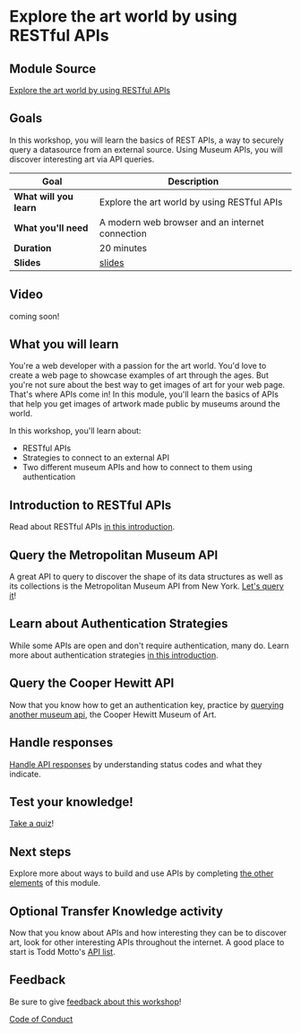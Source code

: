 # Explore the art world by using RESTful APIs

## Module Source

[Explore the art world by using RESTful APIs](https://docs.microsoft.com/learn/modules/use-apis-discover-museum-art/?WT.mc_id=academic-56423-jelooper)

## Goals

In this workshop, you will learn the basics of REST APIs, a way to securely query a datasource from an external source. Using Museum APIs, you will discover interesting art via API queries.

| **Goal**              | Description                                    |
| ----------------------------- | --------------------------------------------------------------------- |
| **What will you learn**       | Explore the art world by using RESTful APIs                                        |
| **What you'll need**          | A modern web browser and an internet connection |
| **Duration**                  | 20 minutes                                                                |
| **Slides**                  | [slides](./slides.pptx)                                                           |

## Video

coming soon!

## What you will learn

You're a web developer with a passion for the art world. You'd love to create a web page to showcase examples of art through the ages. But you're not sure about the best way to get images of art for your web page. That's where APIs come in! In this module, you'll learn the basics of APIs that help you get images of artwork made public by museums around the world.

In this workshop, you'll learn about:

- RESTful APIs
- Strategies to connect to an external API
- Two different museum APIs and how to connect to them using authentication

## Introduction to RESTful APIs

Read about RESTful APIs [in this introduction](https://docs.microsoft.com/learn/modules/use-apis-discover-museum-art/2-what-is-api/?WT.mc_id=academic-56423-jelooper).

## Query the Metropolitan Museum API

A great API to query to discover the shape of its data structures as well as its collections is the Metropolitan Museum API from New York. [Let's query it](https://docs.microsoft.com/learn/modules/use-apis-discover-museum-art/4-query-met-api?/?WT.mc_id=academic-56423-jelooper)!

## Learn about Authentication Strategies

While some APIs are open and don't require authentication, many do. Learn more about authentication strategies [in this introduction](https://docs.microsoft.com/learn/modules/use-apis-discover-museum-art/5-authentication-strategies?WT.mc_id=academic-56423-jelooper).

## Query the Cooper Hewitt API

Now that you know how to get an authentication key, practice by [querying another museum api](https://docs.microsoft.com/learn/modules/use-apis-discover-museum-art/6-query-cooper-hewitt-api/?WT.mc_id=academic-56423-jelooper), the Cooper Hewitt Museum of Art. 

## Handle responses

[Handle API responses](https://docs.microsoft.com/learn/modules/use-apis-discover-museum-art/7-handle-responses?WT.mc_id=academic-56423-jelooper) by understanding status codes and what they indicate.

## Test your knowledge!

[Take a quiz](https://docs.microsoft.com/learn/modules/use-apis-discover-museum-art/9-knowledge-check/?WT.mc_id=academic-56423-jelooper)!

## Next steps

Explore more about ways to build and use APIs by completing [the other elements](https://docs.microsoft.com/learn/modules/use-apis-discover-museum-art/?WT.mc_id=academic-56423-jelooper) of this module.

## Optional Transfer Knowledge activity

Now that you know about APIs and how interesting they can be to discover art, look for other interesting APIs throughout the internet. A good place to start is Todd Motto's [API list](https://github.com/public-apis/public-apis).

## Feedback

Be sure to give [feedback about this workshop](https://forms.office.com/r/MdhJWMZthR)!

[Code of Conduct](../CODE_OF_CONDUCT.md)

